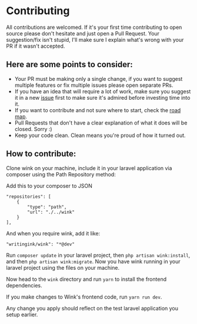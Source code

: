 # Contributing

All contributions are welcomed. If it's your first time contributing to open source please don't hesitate and just open a Pull Request. Your suggestion/fix isn't stupid, I'll make sure I explain what's wrong with your PR if it wasn't accepted.

## Here are some points to consider:

- Your PR must be making only a single change, if you want to suggest multiple features or fix multiple issues please open separate PRs.
- If you have an idea that will require a lot of work, make sure you suggest it in a new [issue](https://github.com/writingink/wink/issues) first to make sure it's admired before investing time into it.
- If you want to contribute and not sure where to start, check the [road map](https://github.com/writingink/wink#road-map).
- Pull Requests that don't have a clear explanation of what it does will be closed. Sorry :)
- Keep your code clean. Clean means you're proud of how it turned out.

## How to contribute:

Clone wink on your machine, include it in your laravel application via composer using the Path Repository method:

Add this to your composer to JSON

```
"repositories": [
    {
        "type": "path",
        "url": "./../wink"
    }
],
```

And when you require wink, add it like:

```
"writingink/wink": "*@dev"
```

Run `composer update` in your laravel project, then `php artisan wink:install`, and then `php artisan wink:migrate`. Now you have wink running in your laravel project using the files on your machine.

Now head to the `wink` directory and run `yarn` to install the frontend dependencies.

If you make changes to Wink's frontend code, run `yarn run dev`.

Any change you apply should reflect on the test laravel application you setup earlier.